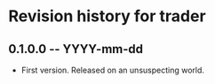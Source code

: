 # Revision history for trader

## 0.1.0.0 -- YYYY-mm-dd

* First version. Released on an unsuspecting world.

